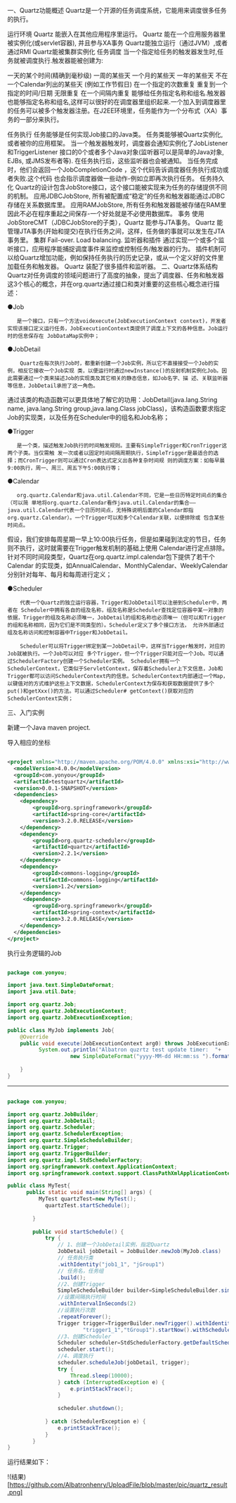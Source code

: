 一、Quartz功能概述
Quartz是一个开源的任务调度系统，它能用来调度很多任务的执行。

运行环境
Quartz 能嵌入在其他应用程序里运行。
Quartz 能在一个应用服务器里被实例化(或servlet容器), 并且参与XA事务
Quartz能独立运行（通过JVM）,或者通过RMI
Quartz能被集群实例化
任务调度
当一个指定给任务的触发器发生时,任务就被调度执行.触发器能被创建为:

一天的某个时间(精确到毫秒级)
一周的某些天
一个月的某些天
一年的某些天
不在一个Calendar列出的某些天 (例如工作节假日)
在一个指定的次数重复
重复到一个指定的时间/日期
无限重复
在一个间隔内重复
能够给任务指定名称和组名.触发器也能够指定名称和组名,这样可以很好的在调度器里组织起来.一个加入到调度器里的任务可以被多个触发器注册。在J2EE环境里，任务能作为一个分布式（XA）事务的一部分来执行。

任务执行
任务能够是任何实现Job接口的Java类。
任务类能够被Quartz实例化,或者被你的应用框架。
当一个触发器触发时，调度器会通知实例化了JobListener 和TriggerListener 接口的0个或者多个Java对象(监听器可以是简单的Java对象, EJBs, 或JMS发布者等). 在任务执行后，这些监听器也会被通知。
当任务完成时，他们会返回一个JobCompletionCode ，这个代码告诉调度器任务执行成功或者失败.这个代码 也会指示调度器做一些动作-例如立即再次执行任务。
任务持久化
Quartz的设计包含JobStore接口，这个接口能被实现来为任务的存储提供不同的机制。
应用JDBCJobStore, 所有被配置成“稳定”的任务和触发器能通过JDBC存储在关系数据库里。
应用RAMJobStore, 所有任务和触发器能被存储在RAM里因此不必在程序重起之间保存-一个好处就是不必使用数据库。
事务
使用JobStoreCMT（JDBCJobStore的子类），Quartz 能参与JTA事务。
Quartz 能管理JTA事务(开始和提交)在执行任务之间，这样，任务做的事就可以发生在JTA事务里。
集群
Fail-over.
Load balancing.
监听器和插件
通过实现一个或多个监听接口，应用程序能捕捉调度事件来监控或控制任务/触发器的行为。
插件机制可以给Quartz增加功能，例如保持任务执行的历史记录，或从一个定义好的文件里加载任务和触发器。
Quartz 装配了很多插件和监听器。
二、Quartz体系结构
Quartz对任务调度的领域问题进行了高度的抽象，提出了调度器、任务和触发器这3个核心的概念，并在org.quartz通过接口和类对重要的这些核心概念进行描述：

●Job

       是一个接口，只有一个方法voidexecute(JobExecutionContext context)，开发者实现该接口定义运行任务，JobExecutionContext类提供了调度上下文的各种信息。Job运行时的信息保存在 JobDataMap实例中；

●JobDetail

        Quartz在每次执行Job时，都重新创建一个Job实例，所以它不直接接受一个Job的实例，相反它接收一个Job实现 类，以便运行时通过newInstance()的反射机制实例化Job。因此需要通过一个类来描述Job的实现类及其它相关的静态信息，如Job名字、描 述、关联监听器等信息，JobDetail承担了这一角色。

通过该类的构造函数可以更具体地了解它的功用：JobDetail(java.lang.String name, java.lang.String group,java.lang.Class jobClass)，该构造函数要求指定Job的实现类，以及任务在Scheduler中的组名和Job名称；

●Trigger

       是一个类，描述触发Job执行的时间触发规则。主要有SimpleTrigger和CronTrigger这两个子类。当仅需触 发一次或者以固定时间间隔周期执行，SimpleTrigger是最适合的选择；而CronTrigger则可以通过Cron表达式定义出各种复杂时间规 则的调度方案：如每早晨9:00执行，周一、周三、周五下午5:00执行等；

●Calendar

       org.quartz.Calendar和java.util.Calendar不同，它是一些日历特定时间点的集合（可以简 单地将org.quartz.Calendar看作java.util.Calendar的集合——java.util.Calendar代表一个日历时间点，无特殊说明后面的Calendar即指org.quartz.Calendar）。一个Trigger可以和多个Calendar关联，以便排除或 包含某些时间点。

假设，我们安排每周星期一早上10:00执行任务，但是如果碰到法定的节日，任务则不执行，这时就需要在Trigger触发机制的基础上使用 Calendar进行定点排除。针对不同时间段类型，Quartz在org.quartz.impl.calendar包下提供了若干个Calendar 的实现类，如AnnualCalendar、MonthlyCalendar、WeeklyCalendar分别针对每年、每月和每周进行定义；

●Scheduler

        代表一个Quartz的独立运行容器，Trigger和JobDetail可以注册到Scheduler中，两者在 Scheduler中拥有各自的组及名称，组及名称是Scheduler查找定位容器中某一对象的依据，Trigger的组及名称必须唯一，JobDetail的组和名称也必须唯一（但可以和Trigger的组和名称相同，因为它们是不同类型的）。Scheduler定义了多个接口方法， 允许外部通过组及名称访问和控制容器中Trigger和JobDetail。

        Scheduler可以将Trigger绑定到某一JobDetail中，这样当Trigger触发时，对应的Job就被执行。一个Job可以对应 多个Trigger，但一个Trigger只能对应一个Job。可以通过SchedulerFactory创建一个Scheduler实例。 Scheduler拥有一个SchedulerContext，它类似于ServletContext，保存着Scheduler上下文信息，Job和 Trigger都可以访问SchedulerContext内的信息。SchedulerContext内部通过一个Map，以键值对的方式维护这些上下文数据，SchedulerContext为保存和获取数据提供了多个put()和getXxx()的方法。可以通过Scheduler# getContext()获取对应的SchedulerContext实例；

三、入门实例

新建一个Java maven project.

导入相应的坐标

```xml

<project xmlns="http://maven.apache.org/POM/4.0.0" xmlns:xsi="http://www.w3.org/2001/XMLSchema-instance" xsi:schemaLocation="http://maven.apache.org/POM/4.0.0 http://maven.apache.org/xsd/maven-4.0.0.xsd">
  <modelVersion>4.0.0</modelVersion>
  <groupId>com.yonyou</groupId>
  <artifactId>testquartz</artifactId>
  <version>0.0.1-SNAPSHOT</version>
  <dependencies>
  	<dependency>
  		<groupId>org.springframework</groupId>
  		<artifactId>spring-core</artifactId>
  		<version>3.2.0.RELEASE</version>
  	</dependency>
  	<dependency>
  		<groupId>org.quartz-scheduler</groupId>
  		<artifactId>quartz</artifactId>
  		<version>2.2.1</version>
  	</dependency>
  	<dependency>
  		<groupId>commons-logging</groupId>
  		<artifactId>commons-logging</artifactId>
  		<version>1.2</version>
  	</dependency>
  	 <dependency>
  		<groupId>org.springframework</groupId>
  		<artifactId>spring-context</artifactId>
  		<version>3.2.0.RELEASE</version>
  	</dependency>
  </dependencies>
</project>

```

执行业务逻辑的Job

```java

package com.yonyou;

import java.text.SimpleDateFormat;
import java.util.Date;

import org.quartz.Job;
import org.quartz.JobExecutionContext;
import org.quartz.JobExecutionException;

public class MyJob implements Job{
	@Override
	public void execute(JobExecutionContext arg0) throws JobExecutionException {
		  System.out.println("Albatron quzrtz test update timer:  "+  
			        new SimpleDateFormat("yyyy-MM-dd HH:mm:ss ").format(new Date()));  
		
	}
}

```
-------------

```java

package com.yonyou;

import org.quartz.JobBuilder;
import org.quartz.JobDetail;
import org.quartz.Scheduler;
import org.quartz.SchedulerException;
import org.quartz.SimpleScheduleBuilder;
import org.quartz.Trigger;
import org.quartz.TriggerBuilder;
import org.quartz.impl.StdSchedulerFactory;
import org.springframework.context.ApplicationContext;
import org.springframework.context.support.ClassPathXmlApplicationContext;

public class MyTest{
	  public static void main(String[] args) {  
		  MyTest quartzTest=new MyTest();  
	        quartzTest.startSchedule();  
	  
	    }  
	  
	    public void startSchedule() {  
	        try {  
	            // 1、创建一个JobDetail实例，指定Quartz  
	            JobDetail jobDetail = JobBuilder.newJob(MyJob.class)  
	            // 任务执行类  
	            .withIdentity("job1_1", "jGroup1")  
	            // 任务名，任务组  
	            .build();     
	            //2、创建Trigger  
	            SimpleScheduleBuilder builder=SimpleScheduleBuilder.simpleSchedule()  
	            //设置间隔执行时间  
	            .withIntervalInSeconds(2)  
	            //设置执行次数  
	            .repeatForever();  
	            Trigger trigger=TriggerBuilder.newTrigger().withIdentity(  
	                    "trigger1_1","tGroup1").startNow().withSchedule(builder).build();  
	            //3、创建Scheduler  
	            Scheduler scheduler=StdSchedulerFactory.getDefaultScheduler();  
	            scheduler.start();        
	            //4、调度执行  
	            scheduler.scheduleJob(jobDetail, trigger);                
	            try {  
	                Thread.sleep(10000);  
	            } catch (InterruptedException e) {  
	                e.printStackTrace();  
	            }  
	   
	            scheduler.shutdown();  
	              
	        } catch (SchedulerException e) {  
	            e.printStackTrace();  
	        }  
	    }  
}

```

运行结果如下：

!(结果)[https://github.com/Albatronhenry/UploadFile/blob/master/pic/quartz_result.png]
